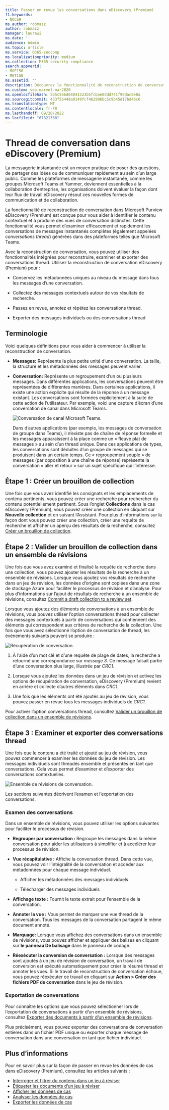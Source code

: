 ```yaml
---
title: Passer en revue les conversations dans eDiscovery (Premium)
f1.keywords:
- NOCSH
ms.author: robmazz
author: robmazz
manager: laurawi
ms.date: ''
audience: Admin
ms.topic: article
ms.service: O365-seccomp
ms.localizationpriority: medium
ms.collection: M365-security-compliance
search.appverid:
- MOE150
- MET150
ms.assetid: ''
description: Découvrez la fonctionnalité de reconstruction de conversation dans Microsoft Purview eDiscovery (Premium) (appelée thread de conversation) pour reconstruire, examiner et exporter des conversations de conversation dans des groupes Microsoft Teams et Yammer.
ms.custom: seo-marvel-mar2020
ms.openlocfilehash: 5b5c56bd64041523b5fcbae8ddd741f99dac8e8a
ms.sourcegitcommit: 433f5b448a0149fcf462996bc5c9b45d17bd46c6
ms.translationtype: MT
ms.contentlocale: fr-FR
ms.lasthandoff: 09/20/2022
ms.locfileid: "67821338"
---
```

# <a name="conversation-threading-in-ediscovery-premium"></a>Thread de conversation dans eDiscovery (Premium)

La messagerie instantanée est un moyen pratique de poser des questions, de partager des idées ou de communiquer rapidement au sein d’un large public. Comme les plateformes de messagerie instantanée, comme les groupes Microsoft Teams et Yammer, deviennent essentielles à la collaboration d’entreprise, les organisations doivent évaluer la façon dont leur flux de travail eDiscovery résout ces nouvelles formes de communication et de collaboration.

La fonctionnalité de reconstruction de conversation dans Microsoft Purview eDiscovery (Premium) est conçue pour vous aider à identifier le contenu contextuel et à produire des vues de conversation distinctes. Cette fonctionnalité vous permet d’examiner efficacement et rapidement les conversations de messages instantanés complètes (également appelées *conversations thread*) générées dans des plateformes telles que Microsoft Teams.

Avec la reconstruction de conversation, vous pouvez utiliser des fonctionnalités intégrées pour reconstruire, examiner et exporter des conversations thread. Utilisez la reconstruction de conversation eDiscovery (Premium) pour :

- Conservez les métadonnées uniques au niveau du message dans tous les messages d’une conversation.

- Collectez des messages contextuels autour de vos résultats de recherche.

- Passez en revue, annotez et répétez les conversations thread.

- Exporter des messages individuels ou des conversations thread

## <a name="terminology"></a>Terminologie

Voici quelques définitions pour vous aider à commencer à utiliser la reconstruction de conversation.

- **Messages:** Représente la plus petite unité d’une conversation. La taille, la structure et les métadonnées des messages peuvent varier.

- **Conversation:** Représente un regroupement d’un ou plusieurs messages. Dans différentes applications, les conversations peuvent être représentées de différentes manières. Dans certaines applications, il existe une action explicite qui résulte de la réponse à un message existant. Les conversations sont formées explicitement à la suite de cette action de l’utilisateur. Par exemple, voici une capture d’écran d’une conversation de canal dans Microsoft Teams.

   ![Conversation de canal Microsoft Teams.](../media/threadedchat.png)

   Dans d’autres applications (par exemple, les messages de conversation de groupe dans Teams), il n’existe pas de chaîne de réponse formelle et les messages apparaissent à la place comme un « fleuve plat de messages » au sein d’un thread unique. Dans ces applications de types, les conversations sont déduites d’un groupe de messages qui se produisent dans un certain temps. Ce « regroupement souple » de messages (par opposition à une chaîne de réponse) représente la conversation « aller et retour » sur un sujet spécifique qui l’intéresse.

## <a name="step-1-create-a-draft-collection"></a>Étape 1 : Créer un brouillon de collection

Une fois que vous avez identifié les consignats et les emplacements de contenu pertinents, vous pouvez créer une recherche pour rechercher du contenu potentiellement pertinent. Sous l’onglet **Collections** dans le cas eDiscovery (Premium), vous pouvez créer une collection en cliquant sur **Nouvelle collection** et en suivant l’Assistant. Pour plus d’informations sur la façon dont vous pouvez créer une collection, créer une requête de recherche et afficher un aperçu des résultats de la recherche, consultez [Créer un brouillon de collection](create-draft-collection.md).

## <a name="step-2-commit-a-draft-collection-to-a-review-set"></a>Étape 2 : Valider un brouillon de collection dans un ensemble de révisions

Une fois que vous avez examiné et finalisé la requête de recherche dans une collection, vous pouvez ajouter les résultats de la recherche à un ensemble de révisions. Lorsque vous ajoutez vos résultats de recherche dans un jeu de révision, les données d’origine sont copiées dans une zone de stockage Azure pour faciliter le processus de révision et d’analyse. Pour plus d’informations sur l’ajout de résultats de recherche à un ensemble de révisions, consultez [Commit a draft collection to a review set](commit-draft-collection.md).

Lorsque vous ajoutez des éléments de conversations à un ensemble de révisions, vous pouvez utiliser l’option conversations thread pour collecter des messages contextuels à partir de conversations qui contiennent des éléments qui correspondent aux critères de recherche de la collection. Une fois que vous avez sélectionné l’option de conversation de thread, les événements suivants peuvent se produire :

  ![Récupération de conversation.](../media/messagesandconversations.png)

1. À l’aide d’un mot clé et d’une requête de plage de dates, la recherche a retourné une correspondance sur *message 3*. Ce message faisait partie d’une conversation plus large, illustrée par *CRC1*.

2. Lorsque vous ajoutez les données dans un jeu de révision et activez les options de récupération de conversation, eDiscovery (Premium) revient en arrière et collecte d’autres éléments dans *CRC1*.

3. Une fois que les éléments ont été ajoutés au jeu de révision, vous pouvez passer en revue tous les messages individuels de *CRC1*.

Pour activer l’option conversations thread, consultez [Valider un brouillon de collection dans un ensemble de révisions](commit-draft-collection.md#commit-a-draft-collection-to-a-review-set).

## <a name="step-3-review-and-export-threaded-conversations"></a>Étape 3 : Examiner et exporter des conversations thread

Une fois que le contenu a été traité et ajouté au jeu de révision, vous pouvez commencer à examiner les données du jeu de révision. Les messages individuels sont threadés ensemble et présentés en tant que conversations. Cela vous permet d’examiner et d’exporter des conversations contextuelles.

  ![Ensemble de révisions de conversation.](../media/ConversationRSOptions.PNG)

Les sections suivantes décrivent l’examen et l’exportation des conversations.

### <a name="reviewing-conversations"></a>Examen des conversations

Dans un ensemble de révisions, vous pouvez utiliser les options suivantes pour faciliter le processus de révision.

- **Regrouper par conversation :** Regroupe les messages dans la même conversation pour aider les utilisateurs à simplifier et à accélérer leur processus de révision.

- **Vue récapitulative :** Affiche la conversation thread. Dans cette vue, vous pouvez voir l’intégralité de la conversation et accéder aux métadonnées pour chaque message individuel.

   - Afficher les métadonnées des messages individuels

   - Télécharger des messages individuels

- **Affichage texte :** Fournit le texte extrait pour l’ensemble de la conversation.

- **Annoter la vue :** Vous permet de marquer une vue thread de la conversation. Tous les messages de la conversation partagent le même document annoté.

- **Marquage:** Lorsque vous affichez des conversations dans un ensemble de révisions, vous pouvez afficher et appliquer des balises en cliquant sur **le panneau De balisage** dans le panneau de codage.

- **Réexécuter la conversion de conversation :** Lorsque des messages sont ajoutés à un jeu de révision de conversation, un travail de conversion est exécuté automatiquement pour créer le résumé thread et annoter les vues. Si le travail de reconstruction de conversation échoue, vous pouvez réexécuter ce travail en cliquant sur **Action > Créer des fichiers PDF de conversation** dans le jeu de révision.

### <a name="exporting-conversations"></a>Exportation de conversations

Pour connaître les options que vous pouvez sélectionner lors de l’exportation de conversations à partir d’un ensemble de révisions, consultez [Exporter des documents à partir d’un ensemble de révisions](export-documents-from-review-set.md#export-options).

Plus précisément, vous pouvez exporter des conversations de conversation entières dans un fichier PDF unique ou exporter chaque message de conversation dans une conversation en tant que fichier individuel.

## <a name="more-information"></a>Plus d’informations

Pour en savoir plus sur la façon de passer en revue les données de cas dans eDiscovery (Premium), consultez les articles suivants :

- [Interroger et filtrer du contenu dans un jeu à réviser](review-set-search.md)
- [Étiqueter les documents d’un jeu à réviser](tagging-documents.md)
- [Afficher les données de cas](view-documents-in-review-set.md)
- [Analyser les données de cas](analyzing-data-in-review-set.md)
- [Exporter les données de cas](exporting-data-ediscover20.md)
